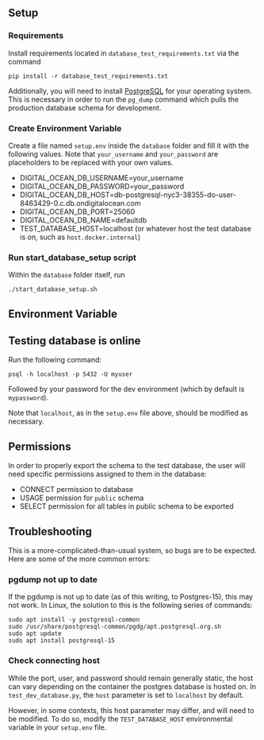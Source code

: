 
## Setup

### Requirements

Install requirements located in `database_test_requirements.txt` via the command

```shell
pip install -r database_test_requirements.txt
```

Additionally, you will need to install [PostgreSQL](https://www.postgresql.org/download/) for your operating system.
This is necessary in order to run the `pg_dump` command which pulls the production database schema for development.

### Create Environment Variable

Create a file named `setup.env` inside the `database` folder and fill it with the following values. 
Note that `your_username` and `your_password` are placeholders to be replaced with your own values.

* DIGITAL_OCEAN_DB_USERNAME=your_username
* DIGITAL_OCEAN_DB_PASSWORD=your_password
* DIGITAL_OCEAN_DB_HOST=db-postgresql-nyc3-38355-do-user-8463429-0.c.db.ondigitalocean.com
* DIGITAL_OCEAN_DB_PORT=25060
* DIGITAL_OCEAN_DB_NAME=defaultdb
* TEST_DATABASE_HOST=localhost (or whatever host the test database is on, such as `host.docker.internal`)

### Run start_database_setup script

Within the `database` folder itself, run 
```shell
./start_database_setup.sh
```

## Environment Variable


## Testing database is online

Run the following command:
```shell
psql -h localhost -p 5432 -U myuser
```
Followed by your password for the dev environment (which by default is `mypassword`).

Note that `localhost`, as in the `setup.env` file above, should be modified as necessary.

## Permissions

In order to properly export the schema to the test database, the user will need specific permissions assigned to them in the database:
* CONNECT permission to database
* USAGE permission for `public` schema
* SELECT permission for all tables in public schema to be exported

## Troubleshooting

This is a more-complicated-than-usual system, so bugs are to be expected. Here are some of the more common errors:

### pgdump not up to date

If the pgdump is not up to date (as of this writing, to Postgres-15), this may not work. In Linux, the solution to this is the following series of commands:
```shell
sudo apt install -y postgresql-common
sudo /usr/share/postgresql-common/pgdg/apt.postgresql.org.sh
sudo apt update
sudo apt install postgresql-15
```

### Check connecting host

While the port, user, and password should remain generally static, the host can vary depending on the container the postgres database is hosted on.
In `test_dev_database.py`, the `host` parameter is set to `localhost` by default. 

However, in some contexts, this host parameter may differ, and will need to be modified. To do so, modify the `TEST_DATABASE_HOST` environmental variable in your `setup.env` file.
